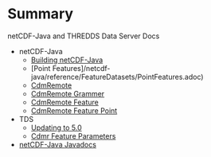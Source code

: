 # Summary

netCDF-Java and THREDDS Data Server Docs

* netCDF-Java
    * [Building netCDF-Java](netcdf-java/reference/BuildDependencies.adoc)
    * [Point Features]/netcdf-java/reference/FeatureDatasets/PointFeatures.adoc)
    * [CdmRemote](netcdf-java/reference/stream/CdmRemote.adoc)
    * [CdmRemote Grammer](netcdf-java/reference/stream/CdmrfGrammer.adoc)
    * [CdmRemote Feature](netcdf-java/reference/stream/CdmrFeature.adoc)
    * [CdmRemote Feature Point](netcdf-java/reference/stream/CdmrFeaturePoint.adoc)
* TDS
    * [Updating to 5.0](tds//UpgradingTo5.adoc)
    * [Cdmr Feature Parameters](tds/reference/services/CdmrfParams.adoc)
* [netCDF-Java Javadocs](https://www.unidata.ucar.edu/software/thredds/current/netcdf-java/javadoc/index.html)
